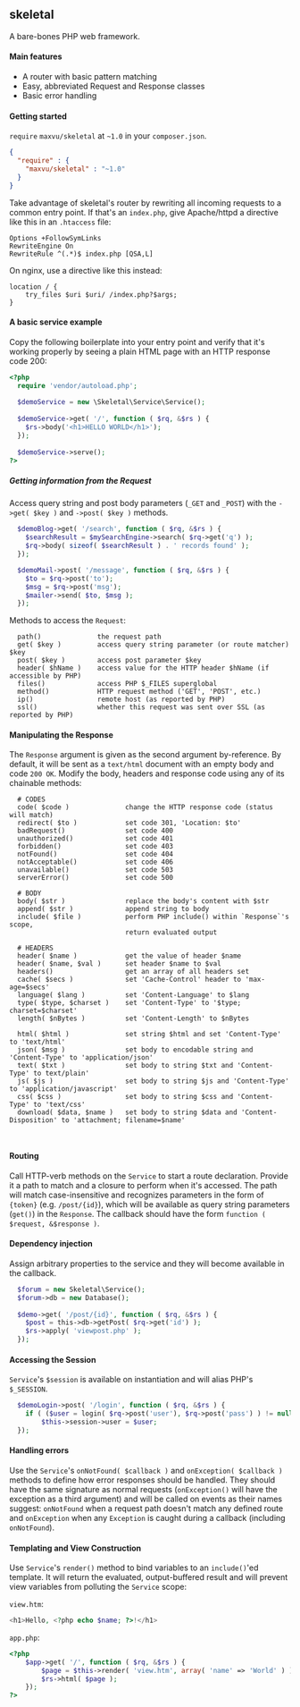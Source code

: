 ## skeletal

A bare-bones PHP web framework. 

#### Main features

* A router with basic pattern matching
* Easy, abbreviated Request and Response classes
* Basic error handling

#### Getting started

`require` `maxvu/skeletal` at `~1.0` in your `composer.json`.

```json
{
  "require" : {
    "maxvu/skeletal" : "~1.0"
  }
}
```

Take advantage of skeletal's router by rewriting all incoming requests to a common entry point. If that's an `index.php`, give Apache/httpd a directive like this in an `.htaccess` file:

```
Options +FollowSymLinks
RewriteEngine On
RewriteRule ^(.*)$ index.php [QSA,L]
```

On nginx, use a directive like this instead:
```
location / {
    try_files $uri $uri/ /index.php?$args;
}
```

#### A basic service example

Copy the following boilerplate into your entry point and verify that it's working properly by seeing a plain HTML page with an HTTP response code 200:

```php
<?php
  require 'vendor/autoload.php';
  
  $demoService = new \Skeletal\Service\Service();
  
  $demoService->get( '/', function ( $rq, &$rs ) {
    $rs->body('<h1>HELLO WORLD</h1>');
  });
  
  $demoService->serve();
?>
```

##### Getting information from the Request

Access query string and post body parameters (`_GET` and `_POST`) with the `->get( $key )` and `->post( $key )` methods.

```php
  $demoBlog->get( '/search', function ( $rq, &$rs ) {
    $searchResult = $mySearchEngine->search( $rq->get('q') );
    $rq->body( sizeof( $searchResult ) . ' records found' );
  });
```

```php
  $demoMail->post( '/message', function ( $rq, &$rs ) {
    $to = $rq->post('to');
    $msg = $rq->post('msg');
    $mailer->send( $to, $msg );
  });
```

Methods to access the `Request`:

```
  path()              the request path 
  get( $key )         access query string parameter (or route matcher) $key
  post( $key )        access post parameter $key 
  header( $hName )    access value for the HTTP header $hName (if accessible by PHP)
  files()             access PHP $_FILES superglobal
  method()            HTTP request method ('GET', 'POST', etc.)
  ip()                remote host (as reported by PHP)
  ssl()               whether this request was sent over SSL (as reported by PHP)
```


#### Manipulating the Response

The `Response` argument is given as the second argument by-reference. By default, it will be sent as a `text/html` document with an empty body and code `200 OK`. Modify the body, headers and response code using any of its chainable methods:

```
  # CODES
  code( $code )              change the HTTP response code (status will match)
  redirect( $to )            set code 301, 'Location: $to'
  badRequest()               set code 400
  unauthorized()             set code 401
  forbidden()                set code 403
  notFound()                 set code 404
  notAcceptable()            set code 406
  unavailable()              set code 503
  serverError()              set code 500
  
  # BODY
  body( $str )               replace the body's content with $str
  append( $str )             append string to body
  include( $file )           perform PHP include() within `Response`'s scope,
                             return evaluated output
  
  # HEADERS
  header( $name )            get the value of header $name
  header( $name, $val )      set header $name to $val
  headers()                  get an array of all headers set
  cache( $secs )             set 'Cache-Control' header to 'max-age=$secs'
  language( $lang )          set 'Content-Language' to $lang
  type( $type, $charset )    set 'Content-Type' to '$type; charset=$charset'
  length( $nBytes )          set 'Content-Length' to $nBytes
  
  html( $html )              set string $html and set 'Content-Type' to 'text/html'
  json( $msg )               set body to encodable string and 'Content-Type' to 'application/json'
  text( $txt )               set body to string $txt and 'Content-Type' to text/plain'
  js( $js )                  set body to string $js and 'Content-Type' to 'application/javascript'
  css( $css )                set body to string $css and 'Content-Type' to 'text/css'
  download( $data, $name )   set body to string $data and 'Content-Disposition' to 'attachment; filename=$name'
    
  
```

#### Routing
Call HTTP-verb methods on the `Service` to start a route declaration. Provide it a path to match and a closure to perform when it's accessed. The path will match case-insensitive and recognizes parameters in the form of `{token}` (e.g. `/post/{id}`), which will be available as query string parameters (`get()`) in the `Response`. The callback should have the form `function ( $request, &$response )`.

#### Dependency injection

Assign arbitrary properties to the service and they will become available in the callback.

```php
  $forum = new Skeletal\Service();
  $forum->db = new Database();
  
  $demo->get( '/post/{id}', function ( $rq, &$rs ) {
    $post = this->db->getPost( $rq->get('id') );
    $rs->apply( 'viewpost.php' );
  });
```

#### Accessing the Session

`Service`'s `$session` is available on instantiation and will alias PHP's `$_SESSION`.

```php
  $demoLogin->post( '/login', function ( $rq, &$rs ) {
    if ( ($user = login( $rq->post('user'), $rq->post('pass') ) != null ) )
        $this->session->user = $user;
  });
```

#### Handling errors

Use the `Service`'s `onNotFound( $callback )` and `onException( $callback )` methods to define how error responses should be handled. They should have the same signature as normal requests (`onException()` will have the exception as a third argument) and will be called on events as their names suggest: `onNotFound` when a request path doesn't match any defined route and `onException` when any `Exception` is caught during a callback (including `onNotFound`).


#### Templating and View Construction

Use `Service`'s `render()` method to bind variables to an `include()`'ed template. It will return the evaluated, output-buffered result and will prevent view variables from polluting the `Service` scope:

`view.htm`:
```php
<h1>Hello, <?php echo $name; ?>!</h1>
```

`app.php`:
```php
<?php
    $app->get( '/', function ( $rq, &$rs ) {
        $page = $this->render( 'view.htm', array( 'name' => 'World' ) );
        $rs->html( $page );
    });
?>
```
